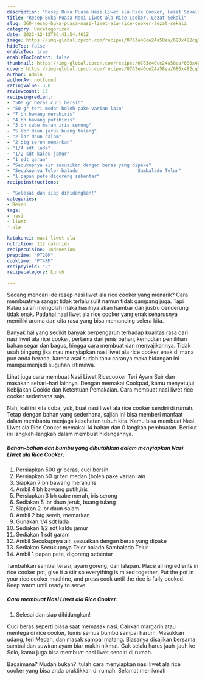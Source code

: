 ```yaml
---
description: "Resep Buka Puasa Nasi Liwet ala Rice Cooker, Lezat Sekali"
title: "Resep Buka Puasa Nasi Liwet ala Rice Cooker, Lezat Sekali"
slug: 360-resep-buka-puasa-nasi-liwet-ala-rice-cooker-lezat-sekali
category: Uncategorized
date: 2022-12-12T06:41:54.461Z
image: https://img-global.cpcdn.com/recipes/0763e40ce24a58ea/680x482cq70/nasi-liwet-ala-rice-cooker-foto-resep-utama.jpg
hideToc: false
enableToc: true
enableTocContent: false
thumbnail: https://img-global.cpcdn.com/recipes/0763e40ce24a58ea/680x482cq70/nasi-liwet-ala-rice-cooker-foto-resep-utama.jpg
cover: https://img-global.cpcdn.com/recipes/0763e40ce24a58ea/680x482cq70/nasi-liwet-ala-rice-cooker-foto-resep-utama.jpg
author: Admin
authorAv: notfound
ratingvalue: 3.8
reviewcount: 13
recipeingredient:
- "500 gr beras cuci bersih"
- "50 gr teri medan boleh pake varian lain"
- "7 bh bawang merahiris"
- "4 bh bawang putihiris"
- "3 bh cabe merah iris serong"
- "5 lbr daun jeruk buang tulang"
- "2 lbr daun salam"
- "2 btg sereh memarkan"
- "1/4 sdt lada"
- "1/2 sdt kaldu jamur"
- "1 sdt garam"
- "Secukupnya air sesuaikan dengan beras yang dipake"
- "Secukupnya Telor balado                      Sambalado Telur"
- "1 papan pete digoreng sebentar"
recipeinstructions:

- "Selesai dan siap dihidangkan!"
categories:
- Resep
tags:
- nasi
- liwet
- ala

katakunci: nasi liwet ala 
nutrition: 112 calories
recipecuisine: Indonesian
preptime: "PT20M"
cooktime: "PT48M"
recipeyield: "2"
recipecategory: Lunch

---
```



Sedang mencari ide resep nasi liwet ala rice cooker yang menarik? Cara membuatnya sangat tidak terlalu sulit namun tidak gampang juga. Tapi Kalau salah mengolah maka hasilnya akan hambar dan justru cenderung tidak enak. Padahal nasi liwet ala rice cooker yang enak seharusnya memiliki aroma dan cita rasa yang bisa memancing selera kita.


Banyak hal yang sedikit banyak berpengaruh terhadap kualitas rasa dari nasi liwet ala rice cooker, pertama dari jenis bahan, kemudian pemilihan bahan segar dan bagus, hingga cara membuat dan menyajikannya. Tidak usah bingung jika mau menyiapkan nasi liwet ala rice cooker enak di mana pun anda berada, karena asal sudah tahu caranya maka hidangan ini mampu menjadi suguhan istimewa.

Lihat juga cara membuat Nasi Liwet Ricecooker Teri Ayam Suir dan masakan sehari-hari lainnya. Dengan memakai Cookpad, kamu menyetujui Kebijakan Cookie dan Ketentuan Pemakaian. Cara membuat nasi liwet rice cooker sederhana saja.


Nah, kali ini kita coba, yuk, buat nasi liwet ala rice cooker sendiri di rumah. Tetap dengan bahan yang sederhana, sajian ini bisa memberi manfaat dalam membantu menjaga kesehatan tubuh kita. Kamu bisa membuat Nasi Liwet ala Rice Cooker memakai 14 bahan dan 0 langkah pembuatan. Berikut ini langkah-langkah dalam membuat hidangannya.

<!--inarticleads1-->

##### Bahan-bahan dan bumbu yang dibutuhkan dalam menyiapkan Nasi Liwet ala Rice Cooker:

1. Persiapkan 500 gr beras, cuci bersih
1. Persiapkan 50 gr teri medan (boleh pake varian lain
1. Siapkan 7 bh bawang merah,iris
1. Ambil 4 bh bawang putih,iris
1. Persiapkan 3 bh cabe merah, iris serong
1. Sediakan 5 lbr daun jeruk, buang tulang
1. Siapkan 2 lbr daun salam
1. Ambil 2 btg sereh, memarkan
1. Gunakan 1/4 sdt lada
1. Sediakan 1/2 sdt kaldu jamur
1. Sediakan 1 sdt garam
1. Ambil Secukupnya air, sesuaikan dengan beras yang dipake
1. Sediakan Secukupnya Telor balado                      Sambalado Telur
1. Ambil 1 papan pete, digoreng sebentar


Tambahkan sambal terasi, ayam goreng, dan lalapan. Place all ingredients in rice cooker pot, give it a stir so everything is mixed together. Put the pot in your rice cooker machine, and press cook until the rice is fully cooked. Keep warm until ready to serve. 

<!--inarticleads2-->

##### Cara membuat Nasi Liwet ala Rice Cooker:


1. Selesai dan siap dihidangkan!

Cuci beras seperti biasa saat memasak nasi. Cairkan margarin atau mentega di rice cooker, tumis semua bumbu sampai harum. Masukkan udang, teri Medan, dan masak sampai matang. Biasanya disajikan bersama sambal dan suwiran ayam biar makin nikmat. Gak selalu harus jauh-jauh ke Solo, kamu juga bisa membuat nasi liwet sendiri di rumah. 

Bagaimana? Mudah bukan? Itulah cara menyiapkan nasi liwet ala rice cooker yang bisa anda praktikkan di rumah. Selamat menikmati
